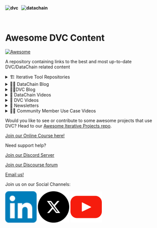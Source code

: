 <div style="display: flex; align-items: center; font-weight: 700;">
    <img src="https://static.iterative.ai/logo/dvc.svg" alt="dvc" style="height: 48px; margin-right: 10px;">
    <img src="https://static.iterative.ai/logo/datachain-icon.svg" alt="datachain" style="height: 48px; margin-right: 10px;">
</div>

# Awesome DVC Content

[![Awesome](https://awesome.re/badge.svg)](https://awesome.re)

A repository containing links to the best and most up-to-date DVC/DataChain related content

<details markdown='1'><summary> 🏗️ Iterative Tool Repositories
</summary>

  [DVC](https://github.com/iterative/)

  [DataChain](https://github.com/iterative/DataChain)

  [CML](https://github.com/iterative/CML)

  [DVC VS Code Extension](https://github.com/iterative/vscode-dvc)
  
</details>

<details markdown='1'><summary>✍🏼 DataChain Blog
</summary> 
  
  [As GenAI Fever Fades - Time to Prioritize Robust Engineering Over Overblown Promises](https://datachain.ai/blog/robust-engineering-over-overblown-promises) - The data stack generation is determined by a blend of emerging technologies and the applications they enable. We are now entering a new phase of data stack development, characterized by the adoption of foundational models, generative processes, faster time-to-value, and reduced data demands.
  
  [Scalable PDF Document Processing with DataChain and Unstructured.io](https://datachain.ai/blog/datachain-unstructured-pdf-processing) - The open source versions of DataChain and Unstructured.io can work together to scale PDF document processing. In this tutorial you will learn the steps to accomplish this including, how to create and save the DataChain, defining the UDF, and how DataChain versioning works.
  
  [Post-modern AI Data Stack](https://datachain.ai/blog/post-modern-ai-data-stack) - The data stack generation is determined by a blend of emerging technologies and the applications they enable. We are now entering a new phase of data stack development, characterized by the adoption of foundational models, generative processes, faster time-to-value, and reduced data demands.
  
  [You Do the Math: Fine Tuning Multimodal Models (CLIP) to Match Cartoon Images to Joke Captions](https://datachain.ai/blog/multimodal-clip-fine-tuning) - This tutorial shows how to fine tune multimodal models like CLIP to match images to text captions, using cartoons and their joke captions from The New Yorker caption contest.
  We tested the structured output capabilities of Google Gemini Pro, Anthropic Claude, and OpenAI GPT. In their best-performing configurations, all three models can generate structured outputs on a scale of thousands of JSON objects. However, the API capabilities vary significantly in the effort required to prompt the models to produce JSONs and in their ability to adhere to the suggested data model layouts
  
  [Announcing DataChain](https://datachain.ai/blog/datachain-release) - We are introducing DataChain - a new open-source tool that greatly complements DVC to data preparation and dataset curation via local ML models and LLM API calls.
  
  [Dataset Factory - A Toolchain for Generative Computer Vision Datasets](https://datachain.ai/blog/dvcx-dataset-factory-paper) - Data-Centric AI brings new challenges with cost and scale of data curation. Our latest tool DataChain solves these challenges where traditional MLOps tools fall short. This research paper discusses our approach.
  
  </details>

<details markdown='1'><summary>✍🏼DVC Blog
</summary> 
  
  [Tutorial: Scalable and Distributed ML Workflows with DVC and Ray (Part 1)](https://datachain.ai/blog/dvc-ray) - Training Models at scale require advanced tools that manage complexity while ensuring efficiency. This tutorial introduces you to integrating DVC with Ray, turning them into your go-to toolkit for creating automated, scalable, and distributed ML pipelines.
  
  [Tutorial: Scalable and Distributed ML Workflows with DVC and Ray on AWS (Part 2)](https://datachain.ai/blog/dvc-ray-part-2) - In part 2 of the tutorial on DVC with Ray.io, you will learn how to set up a Ray Cluster on AWS to run cloud-based distributed computing with focus on managing increased complexity and leveraging cloud infrastructure to maximize the efficiency and performance of your ML experiments.

  [Running DVC on a SLURM Cluster](https://datachain.ai/blog/dvc-slurm-cluster-exscientia) - For many ML projects, there comes a point when local development hits the wall and we need to scale up the underlying compute resources. Maybe the dataset grows too large for your primary workstation or the deep learning model requires several high-end GPUs. This should be a routine transition for ML developers, and one to which they shouldn’t have to give much thought. In this blog post, we’ll explain our approach to remote DVC experiments on a SLURM cluster and share some code to get you started with the same.

  [Tutorial: Automate Data Validation and Model Monitoring Pipelines with DVC and Evidently](https://datachain.ai/blog/automate-data-validation-and-model-monitoring-with-evidently-and-dvc) - Imagine you're in charge of weekly batch scoring jobs in a retail setting, where accurately predicting customer behavior is crucial. The challenge? Ensuring your machine learning models remain precise and efficient as time progresses, and verifying that your data consistently reflects the real-world scenario. This tutorial will equip you with the skills to use DVC and Evidently, transforming them into powerful allies for automating data validation and model monitoring pipelines. Tailored for Data Scientists, ML Engineers, MLOps professionals, and Team Leads, this guide offers a streamlined approach to boost and sustain your model's performance in the ever-evolving business landscape.

  [Integrating DVC and Git LFS via libgit2 filters](https://datachain.ai/blog/dvc-git-lfs) - Learn how the latest DVC release (version 3.31.0) now supports reading Git LFS objects, allowing users to import files from platforms like Hugging Face without additional dependencies. The implementation utilizes the Dulwich and pygit2 libraries, providing compatibility with Git LFS within DVC and enhancing its capabilities in managing datasets across Git repositories.

  [Leveraging LLMs in Chatbots: The DVC Approach](https://datachain.ai/blog/leveraging-llms-in-chatbots-the-dvc-approach) - This post explores how the Data Version Control (DVC) tool can enhance the efficiency and organization in designing LLM applications, using a Retrieval-Augmented Generation (RAG) chatbot as an example. This chatbot uses the RAG approach for its computational efficiency, provides cited sources for its answers, and leverages DVC features such as rollback capability, preventing redundant computations, and visual representation through a Directed Acyclic Graph (DAG).

  [Fine-Tuning Large Language Models with a Production-Grade Pipeline](https://datachain.ai/blog/finetune-llm-pipeline-dvc-skypilot) - In this post, we’ll walk through an end-to-end production ML pipeline for fine-tuning large language models using several key technologies: DVC for reproducible pipelines and efficient dataset versioning, SkyPilot for launching cloud compute resources on demand, HuggingFace Transformers and other libraries for efficient transformer model training, and quantization techniques like PEFT and QLoRA for reduced precision and memory usage.

  [The DVC 3.0 Stack: Beyond the Command Line](https://datachain.ai/blog/dvc-3.0-ml-experiments-data-versioning) - DVC has brought engineering best practices to the ML and data world, making model development more standardized and reproducible. Now we want to make it work when the command line isn't the right fit, and it's easier to work in code, an IDE, or on the web. This doesn't mean we forgot about DVC fundamentals — data versioning is the core of what we do.
  
  
  </details>


<details markdown='1'><summary>🎥 DataChain Videos 
</summary> 
    
  [Fine-tuning Multimodal Models (CLIP) with DataChain to Match Joke Captions to Images](https://youtu.be/KipLiOy7O54) - Learn how to fine-tune multimodal models like CLIP using DataChain in this comprehensive tutorial. Technical Product Manager, Dave Berenbaum walks you through: ingesting and processing image and text data, joining datasets using DataChain, calculating image-text similarities with CLIP, fine-tuning CLIP on custom datasets, and evaluating model performance before and after fine-tuning
  
  [Scalable PDF Processing with DataChain and Unstructured.io](https://youtu.be/yjzcPCSYKEo) - In this video, Tibor Mach demonstrates how to efficiently process large collections of documents using DataChain and Unstructured.io, two powerful open-source Python libraries. Learn how to clean text, create chunks, and generate vector embeddings for 10 to 1 million documents in just 65 lines of code!
  
  [Data Versioning in Generative AI: A Pathway to Cost Effective ML + Demo](https://youtu.be/Y9cEDSKGRlg) - Dmitry Petrov, CEO of Iterative, and creator of DVC, will present the challenges of data management in the GenAI era. He will discuss some of the key learnings from the last five years from our Community using DVC in the AI environment. This has led us to build DVCx, which offers extended capabilities to DVC, and a path forward to provide cost-effective data versioning of all the unstructured data of Generative AI (images, text, video, audio, multi-modal, etc). Dmitry will give a live demo of the new features of the tool!

  [Subscribe to our YouTube Channel](https://www.youtube.com/@dvcorg8370/videos)

</details>

<details markdown='1'><summary>🎥 DVC Videos
</summary> 
  
  [GitOps Best Practices: DVC Studio Model Registry for ML Development](https://youtu.be/T7MBFpnSr9Q) - Do you have a lot of models that you need to keep track of, monitor their states and share with your team? Jelle Bouwman, gives and in-depth tutorial on how to do just that with the DVC Studio Model Registry.  What makes the DVC Studio Model Registry special is its GitOps approach.  All model versions and their stages are tracked with commits and Git tags, merging your machine learning process with the best practices in software engineering.

  [DVC +  Git LFS for Seamless Hugging Face Model and Data Versioning](https://youtu.be/CHJYVmBrPdg) - Peter Rowlands, member of the DVC Core Team of engineers, shows of the new integration he built with Git LFS.  This integration enables any files stored with Git LFS to know easily be imported with DVC and versioned and tracked with DVC.  He shows the difference in how it worked with Hugging Face models and datasets before and after the release of 3.30  when the feature was added.  Now there's nothing holding you back from being able to reproduce all the great work you are doing with Hugging Face models and datasets and any other Git LFS stored files!

  [Applying GitOps Principles at Every Step of an E2E MLOps Project - A Workshop](https://youtu.be/2slmdfd73Rc) - With the emergence of IaC (infrastructure as code) tools, we have seen GitOps become an increasingly popular DevOps pattern that facilitates automation, reproducibility, and security. While hugely beneficial, applying the same principles in MLOps is not straightforward due to the specific aspects of the field such as the need to work with large amounts of data and the experimental nature of ML development. In this workshop, Tibor Mach will shows how we can bridge these gaps by using tools such as DVC. Step by step, he'll help you create an end-to-end MLOps pipeline that is centered around the Git repository as its single source of truth.

  [How to Turn Your IDE into a Machine Learning Experimentation Platform with the DVC ext for VS Code](https://youtu.be/6KtIRVfr61E) - Tapa Dipti Sitaula gives a tutorial on how to get started with the DVC Extension for VS Code.  She takes you through step by step from installing the plug-in to running, modifying, queueing, and viewing the results of your experiments in the experiment table and visualizing with plots.

  [Transforming a Jupyter Notebook into a Reproducible Pipeline for ML Experiments](https://youtu.be/sDhpIZQXe-w) - Rob De Wit's latest talk on transforming a Jupyter Notebook into a Reproducible Pipeline with DVC was presented at PyCon USA 2023.  In this project, he creates Pokemon Sprites with Stable Diffusion and LoRA in the Jupyter Notebook and then moves then sets up the stages from the notebook into a DVC pipeline to run experiments.  Finally, he shows a quick overview of the DVC Extension for VS Code. 

  [Best MLOps Practices for Building End-to-End Machine Learning Computer Vision Projects](https://youtu.be/E26IaD7bNXg) - In this workshop with DataTalks Club, we’ll build an end-to-end Computer Vision system using MLOps tools DVC, CML, the DVC extension for VS Code, and Iterative Studio along with Fast AI, nvtop and Docker.

  [Subscribe to our YouTube Channel](https://www.youtube.com/@dvcorg8370/videos)


</details>


<details markdown='1'><summary>📰 Newsletters
</summary> 
  Our newsletters contain the latest in content from the team, what we're looking at in the industry, and a list of recent content produced by our fantastic community!  
  
  [Subscribe to the email newsletter](https://dvc.org/community#subscribe)

  [Subscribe to the LinkedIn version](https://www.linkedin.com/build-relation/newsletter-follow?entityUrn=7066535890772242432)

  ---

  [October 2024 DVC Pulse](https://mailchi.mp/2bfbec7a31c4/october-24-newsletter)

  [August 2024 DVC Pulse](https://mailchi.mp/776bcdf24789/august-24-newsletter)

  [June 2024 DVC Pulse](https://mailchi.mp/1eaa3be8da82/june-24)

  [May 2024 DVC Pulse](https://mailchi.mp/8aab124f7224/may-24)

  [April 2024 DVC Pulse](https://mailchi.mp/5a03ec411585/april-24)

  [February 2024 Newsletter](https://mailchi.mp/b8dff9b5eead/february-24)

  [January 2024 Newsletter](https://mailchi.mp/d5cecb2320cf/january-2024)

  [December 2023 Newsletter](https://mailchi.mp/cdc1ac146bc4/december23)

  [November 2023 Newsletter](https://mailchi.mp/65a73d280db4/november23)

  [Subscribe to the email newsletter](https://dvc.org/community#subscribe)

  [Subscribe to the LinkedIn version](https://www.linkedin.com/build-relation/newsletter-follow?entityUrn=7066535890772242432)
  

</details>

<details markdown='1'><summary>🫶🏻 Community Member Use Case Videos
</summary> 

  [Building Ethical AI: Leveraging DVC for Transparency and Trust in LLM Applications](https://youtube.com/live/Q1vBxzkrJec?feature=share) - In an era where AI technologies are pervasive, ensuring their ethical deployment is paramount. Join Beth Rudden, CEO of Bast AI and renowned ethical AI leader, as she explores the critical role of transparency and trust in AI development.

  [Achieving Production Level Performance in RAG with DSPy, Parea, and DVC](https://youtube.com/live/RBeZ2nXz7wA?feature=share) - RAG PoCs are easy but production-level performance is hard. Jointly optimizing retrieval and generation is a time-consuming process with backtracking the best solution being even harder. What if you could focus solely on defining the architecture of your RAG pipeline? Joschka Braun shows us how to iterate on RAG apps with DSPy, DVC & Parea.

  [Panel Discussion on Regulation and the Imperative for Reproducibility and Standardization in AI/ML](https://youtube.com/live/eHf4hgZ2BGo?feature=share) - Join us for a thought-provoking and insightful virtual gathering as we delve into questions surrounding the Regulation of AI/ML and the need for Reproducibility and Standardization of processes in light of those regulations.  Our panelists, Alexander Hasha, Estefania Baretto Ojeda, and Charles Vardeman hail from the worlds of Finance and Banking, Drug Discovery, and Academia, areas at the forefront of navigating the regulation of AI/ML. They will share their perspectives on these issues through the lens of their experience in their industries.  

  [Expert Insights on Developing Safe, Secure, And Trustworthy AI](https://youtube.com/live/awTeSmaYyCo?feature=share)  - Charles Vardeman joins us from the University of Notre Dame where he is a Computational Scientist in the Center for Research Computing and a Research Assistant Professor of Computer Science Engineering. He will share with us his team's Trusted AI (TAI) lessons learned two years into the course of their US Federally funded TAI research projects. The team created a framework for Trustworthy AI that automates setup so that developers and decision-makers can focus their efforts on strategy and innovation instead of wrangling the complexities of setting up such a system. This framework covers, Privacy, Sustainability, Accountability, Explainability, Safety and robustness, and Fairness issues at every part of the operational environment. It leverages GitOps and a Data-centric approach as foundational components to automate and streamline the development pipeline and achieve Trustworthy AI.
  
 [Great Practices for Retrieval Augmented Generation in Production](https://youtu.be/vZTvzEuOhMk) - While it has recently become widely accessible to develop a Proof-Of-Concept for Retrieval Augmented Generation (RAG) using OpenAI and one of the various open-source contributions on the topic, transitioning to a production-ready pipeline presents its own set of challenges. In this talk, Noé Achache will share great practices for building a RAG product based on his experience developing Hikari, a bot utilized by hundreds of individuals within the Theodo Group, which continuously ingests documents from the group, such as those from Notion or HubSpot. These practices include (but are not limited to) using a Directed Acyclic Graph (DAG) for continuous document ingestion (e.g., with Airflow), iterating on prompts, chunks, models, and more (e.g., with DVC), as well as understanding when, why, and how to switch to open-source models.

 [How to Choose a Vector Database](https://youtube.com/live/aX_hdQEintc) - Noé Achache of Theodo - Data & AI joins us to present How to Choose a Vector Database in 2023.  Noé explores the evolving landscape of vector databases in the context of rising interest in LLMs and Generative AI. He offers a comparison of various vector databases, advising readers on choosing between integrated vector search tools like PGVector and knn search for existing databases versus dedicated vector databases such as Pinecone, Qdrant, Weaviate, Milvus, and ChromaDB, for cost and latency concerns.

 [MLOps: The Strategic Compass for AI-Driven Enterprises](https://youtu.be/AdmtbwOyTS0) - As AI continues to reshape industries, the challenge lies in efficiently deploying and scaling these solutions. MLOps, the fusion of Machine Learning and operational practices, offers a strategic guide for AI-driven enterprises. Drawing from over a decade of experience, we’ll share industry insights on applying MLOps, contrasting the theory with its practical application. In this talk, Diego Kiedanski of TryoLabs discusses the challenges they’ve faced, the lessons learned, and the issues they are yet to resolve. He also highlights MLOps’ role in translating AI’s potential into business results and discusses the critical human element, touching on both technical and organizational changes required for successful implementation.

 [ZnTrack: DVC Machine Learning Pipelines in Python and Jupyter Notebooks](https://youtu.be/7ZgBydEPHwA) - Fabian Zills, PhD Student at the University of Stuttgart, presents on ZNTrack, a way to create, run, and benchmark DVC Pipelines in Python.

[Data Versioning: Towards Reproducibility in Machine Learning](https://youtu.be/P5Eqyl38buk) - Nicolás Eiris, Machine Learning Engineer at Tryolabs, presents the "Data Versioning: Towards Reproducibility in Machine Learning" tutorial at the May 2022 Embedded Vision Summit.

[From Notebook to Pipeline in No time with LineaPy and DVC](https://youtu.be/tA5olYLjHPA) - Community member Thomas Fraunholz presents how to use LineaPy to transform your notebook into a reproducible pipeline with DVC at PyCon/PyData Berlin.  

[How to Use DVC for Applications in ML Drug Discovery Pipelines](https://youtu.be/XPawEJRGr9c) - Community member Estefania Barreto-Ojeda shares how they use DVC at Cyclica for Applications in ML Drug Discovery Pipelines.  This talk was originally given  @PyDataTV   NYC in the Fall of 2022.

[Zero to MLOps Hero: How to be more awesome through open source](https://youtu.be/0RJUnD9nHnw) - Matt Squire of Fuzzy Labs joined us sharing his view on open-source MLOps tools. Matt breaks down the tool space into categories of SaaS platforms, fully open source, and partly open source tools. He describes how they define open source and why they think open source is the best choice in the MLOps space, which includes its traits of being flexible, ownable, cost-effective, and agile.

[Continuous Machine Learning at Billie: Using CML for training financial data](https://youtu.be/0MDrweODzw8) - Gennaro Tedesco shows us how he has built CML into his MLOps workflows at Billie.io to automate processes and save time processing their financial data. In addition, he created a plug-in to use DVC from within neovim. If you're a neovim lover, checkout the repo here and join us at the Meetup: ://github.com/gennaro-tedesco/nvim-dvc

[How to use DVC, PyCaret, and FastAPI for Machine Learning Workflow](https://youtu.be/FGrSQcEvg9E) - In this video, Tezan Sahu will show you how to use DVC, PyCaret and FastAPI to create a machine learning workflow that covers data and model versioning, experimentation with ML models and deployment of models as web APIs.

[Continuous Computer Vision with DVC, CML, and DeepChecks at DeepXHub.com](htpps://youtu.be/GEpmbgR9dLo) - Dmytro Filatov, CEO of DeepXHub presents Continous Computer Vision with DVC, CML and DeepChecks.  This presentation is a great example of a real-life use case in computer vision using DVC, CML, and DeepChecks.  Dmytro reviews the major pain points of what life was like for his team before using DVC and CML and the gains that they have received since using the tools.

[Designing a Model Registry with Legacy Systems Using DVC and GTO with Francecso Calcavecchia](https://youtu.be/OqLS3dKer_E) - Francesco has contributed a ton to [GTO](https://iterative.ai/gto](https://iterative.ai/gto)), one of the components of our [MLEM.ai](https://mlem.ai/) tool to help create a model registry and then easily package and deploy your models for production, all while tracking everything with Git.

[Running Parallel Pipelines with DVC and TPI by Sami Jawhar](https://youtu.be/X3M1UfMn2Kk) - Community champion Sami Jawhar joins us to present how he solved running parallel pipelines with DVC and TPI in his work for [Kernel](https://kernel.com).  Sami gives an overview of the problem he was trying to solve (a vast amount of data and the need for parallel processing) and the context and constraints under which he operates.  If you are working with on-prem constraints this may be a good solution for you to review! He shows the details of his solution, coined "Neuromancer" after the famous sci-fi novel, and answers questions along the way.  We love seeing the ingenuity of our Community members with our tools!

[Collaboration Challenges in ML-Enabled Systems with Nadia Nahar](https://youtu.be/FKdVSNfnD_M) - Nadia Nahar, Software Engineering Ph.D. Student at Carnegie Mellon, discuss with us her recently published work entitled: [Collaboration Challenges in Building ML-Enabled Systems: Communication, Documentation, Engineering, and Process](https://arxiv.org/pdf/2110.10234.pdf), in which she and her colleagues interviewed 45 ML practitioners from 28 industries to learn about the challenges they face when building ML-enabled systems. This year-long research received ACM SIGSOFT Distinguished Paper Award in the International Conference on Software Engineering (ICSE) 2022.

</details>

Would you like to see or contribute to some awesome projects that use DVC?  Head to our [Awesome Iterative Projects repo](https://github.com/iterative/awesome-iterative-projects).

[Join our Online Course here!](https://learn.dvc.org)

Need support help?

[Join our Discord Server](https://discordapp.com/invite/dvwXA2N)

[Join our Discourse forum](https://discuss.dvc.org/)

[Email us!](support@dvc.org)


Join us on our Social Channels:
 
[![](https://github.com/iterative/DVC-content/blob/main/images/50-li-icon.svg)](https://www.linkedin.com/company/dvc-ai) [![](https://github.com/iterative/DVC-content/blob/main/images/50-x-icon.svg)](https://x.com/DVCorg) [![](https://github.com/iterative/DVC-content/blob/main/images/50-yt-icon.svg)](https://www.youtube.com/@dvcorg8370)
 
 </details>
